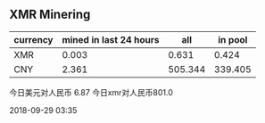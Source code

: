 ## XMR Minering

|currency|mined in last 24 hours|all|in pool|
|---|---|---|---|
|XMR|0.003|0.631|0.424|
|CNY|2.361|505.344|339.405|

今日美元对人民币 6.87	今日xmr对人民币801.0


2018-09-29 03:35